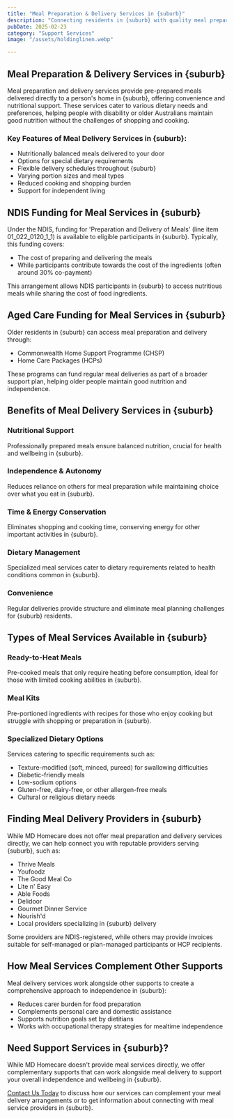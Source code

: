 ```yaml
---
title: "Meal Preparation & Delivery Services in {suburb}"
description: "Connecting residents in {suburb} with quality meal preparation and delivery services to support nutrition and independence for those with disability or age-related needs."
pubDate: 2025-02-23
category: "Support Services"
image: "/assets/holdinglinen.webp"

---
```


## Meal Preparation & Delivery Services in {suburb}

Meal preparation and delivery services provide pre-prepared meals delivered directly to a person's home in {suburb}, offering convenience and nutritional support. These services cater to various dietary needs and preferences, helping people with disability or older Australians maintain good nutrition without the challenges of shopping and cooking.

### Key Features of Meal Delivery Services in {suburb}:

- Nutritionally balanced meals delivered to your door
- Options for special dietary requirements
- Flexible delivery schedules throughout {suburb}
- Varying portion sizes and meal types
- Reduced cooking and shopping burden
- Support for independent living

## NDIS Funding for Meal Services in {suburb}

Under the NDIS, funding for 'Preparation and Delivery of Meals' (line item 01_022_0120_1_1) is available to eligible participants in {suburb}. Typically, this funding covers:

- The cost of preparing and delivering the meals
- While participants contribute towards the cost of the ingredients (often around 30% co-payment)

This arrangement allows NDIS participants in {suburb} to access nutritious meals while sharing the cost of food ingredients.

## Aged Care Funding for Meal Services in {suburb}

Older residents in {suburb} can access meal preparation and delivery through:

- Commonwealth Home Support Programme (CHSP)
- Home Care Packages (HCPs)

These programs can fund regular meal deliveries as part of a broader support plan, helping older people maintain good nutrition and independence.

## Benefits of Meal Delivery Services in {suburb}

### Nutritional Support

Professionally prepared meals ensure balanced nutrition, crucial for health and wellbeing in {suburb}.

### Independence & Autonomy

Reduces reliance on others for meal preparation while maintaining choice over what you eat in {suburb}.

### Time & Energy Conservation

Eliminates shopping and cooking time, conserving energy for other important activities in {suburb}.

### Dietary Management

Specialized meal services cater to dietary requirements related to health conditions common in {suburb}.

### Convenience

Regular deliveries provide structure and eliminate meal planning challenges for {suburb} residents.

## Types of Meal Services Available in {suburb}

### Ready-to-Heat Meals

Pre-cooked meals that only require heating before consumption, ideal for those with limited cooking abilities in {suburb}.

### Meal Kits

Pre-portioned ingredients with recipes for those who enjoy cooking but struggle with shopping or preparation in {suburb}.

### Specialized Dietary Options

Services catering to specific requirements such as:
- Texture-modified (soft, minced, pureed) for swallowing difficulties
- Diabetic-friendly meals
- Low-sodium options
- Gluten-free, dairy-free, or other allergen-free meals
- Cultural or religious dietary needs

## Finding Meal Delivery Providers in {suburb}

While MD Homecare does not offer meal preparation and delivery services directly, we can help connect you with reputable providers serving {suburb}, such as:

- Thrive Meals
- Youfoodz
- The Good Meal Co
- Lite n' Easy
- Able Foods
- Delidoor
- Gourmet Dinner Service
- Nourish'd
- Local providers specializing in {suburb} delivery

Some providers are NDIS-registered, while others may provide invoices suitable for self-managed or plan-managed participants or HCP recipients.

## How Meal Services Complement Other Supports

Meal delivery services work alongside other supports to create a comprehensive approach to independence in {suburb}:

- Reduces carer burden for food preparation
- Complements personal care and domestic assistance
- Supports nutrition goals set by dietitians
- Works with occupational therapy strategies for mealtime independence

## Need Support Services in {suburb}?

While MD Homecare doesn't provide meal services directly, we offer complementary supports that can work alongside meal delivery to support your overall independence and wellbeing in {suburb}.

[Contact Us Today](/contact) to discuss how our services can complement your meal delivery arrangements or to get information about connecting with meal service providers in {suburb}. 